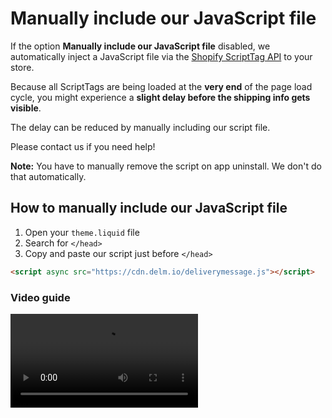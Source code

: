# Manually include our JavaScript file

If the option **Manually include our JavaScript file** disabled, we automatically inject a JavaScript file via the [Shopify ScriptTag API](https://help.shopify.com/en/api/reference/online-store/scripttag) to your store.

Because all ScriptTags are being loaded at the **very end** of the page load cycle, you might experience a **slight delay before the shipping info gets visible**.

The delay can be reduced by manually including our script file.

Please contact us if you need help!

**Note:** You have to manually remove the script on app uninstall. We don't do that automatically.

## How to manually include our JavaScript file

1. Open your `theme.liquid` file
2. Search for `</head>`
3. Copy and paste our script just before `</head>`

```html
<script async src="https://cdn.delm.io/deliverymessage.js"></script>
```

### Video guide

<video controls style="max-width:100%;height:auto">
    <source src="/videos/enable-fast-load.mp4" type="video/mp4">
    Your browser does not support the video tag.
</video>
